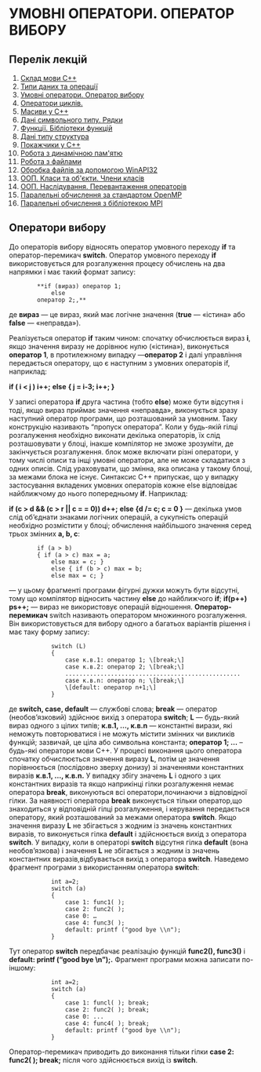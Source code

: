 # УМОВНІ ОПЕРАТОРИ. ОПЕРАТОР ВИБОРУ

## Перелік лекцій


1.  [Склад мови С++](lec-01.md)
2.  [Типи даних та операції](lec-02.md)
3.  [Умовні оператори. Оператор вибору](lec-03.md)
4.  [Оператори циклів.](lec-04.md)
5.  [Масиви у С++](lec-05.md)
6.  [Дані символьного типу. Рядки](lec-06.md)
7.  [Функції. Бібліотеки функцій](lec-07.md)
8.  [Дані типу структура](lec-08.md)
9.  [Покажчики у С++](lec-09.md)
10. [Робота з динамічною пам'ятю](lec-10.md)
11. [Робота з файлами](lec-11.md)
12. [Обробка файлів за допомогою WinAPI32](lec-12.md)
13. [ООП. Класи та об'єкти. Члени класів](lec-13.md)
14. [ООП. Наслідування. Перевантаження операторів](lec-14.md)
15. [Паралельні обчислення за стандартом OpenMP](lec-15.md)
16. [Паралельні обчислення з бібліотекою MPI](lec-16.md)

## Оператори вибору

До операторів вибору відносять оператор умовного переходу **if** та оператор-перемикач **switch**. Оператор умовного переходу **if** використовується для розгалуження процесу обчислень на два напрямки і має такий формат запису:

			**if (вираз) оператор 1;
				else
			оператор 2;,**
		

де **вираз** — це вираз, який має логічне значення (**true** — «істина» або **false** — «неправда»).

Реалізується оператор **if** таким чином: спочатку обчислюється вираз **і**, якщо значення виразу не дорівнює нулю («істина»), виконується **оператор 1**, в протилежному випадку —**оператор 2** і далі управління передається оператору, що є наступним з умовних операторів if, наприклад:

**if ( i < j ) і++;** **else** **{ j = i-3; i++; }**

У записі оператора **if** друга частина (тобто **else**) може бути відсутня і тоді, якщо вираз приймає значення «неправда», виконується зразу наступний оператор програми, що розташований за умовним. Таку конструкцію називають “пропуск оператора”. Коли у будь-якій гілці розгалуження необхідно виконати декiлька операторів, їх слід розташовувати у блоці, інакше компiлятор не зможе зрозуміти, де закінчується розгалуження. блок може включати різні оператори, у тому числі описи та інщi умовні оператори, але не може складатися з одних описів. Слiд ураховувати, що змінна, яка описана у такому блоці, за межами блока не існує. Синтаксис C++ припускає, що у випадку застосування вкладених умовних операторів кожне else відповідає найближчому до нього попередньому **if**. Наприклад:

**if (с > d && (с > r || с = = 0)) d++;** **else** **{d /= с; с = 0 }** — декілька умов слід об’єднати знаками логічних операцій, а сукупність операцій необхідно розмістити у блоці; обчислення найбільшого значення серед трьох змінних **а, b, с**:

			if (а > b)
			{ if (а > с) max = а;
				else max = с; }
				else { if (b > c) max = b;
				else max = c; }
			

— у цьому фрагменті програми фігурні дужки можуть бути відсутні, тому що компілятор відносить частину **else** до найближчого **if**; **if(p++) ps++;** — вираз не використовує операцій відношення. **Оператор-перемикач** switch називають оператором множинного розгалуження. Він використовується для вибору одного а багатьох варіантів рішення і має таку форму запису:

				switch (L)
				{
					case к.в.1: оператор 1; \[break;\]
					case к.в.2: оператор 2; \[break;\]
					..................................................
					case к.в.n: оператор n; \[break;\]
					\[default: оператор n+1;\]
				}
			

де **switch, case, default** — службові слова; **break** — оператор (необов’язковий) здійснює вихід з оператopa **switch**; **L** — будь-який вираз одного з цілих типів; **к.в.1, …, к.в.n** — константні вирази, які неможуть повтoрюватися і не можуть містити змінних чи викликів функцій; зазвичай, це ціла або символьна константа; **оператор 1; …** – будь-які оператори мови C++. У процесі виконання цього оператора спочатку обчислюється значення виразу **L**, потім це значення порівнюється (послідовно зверху донизу) зі значеннями константних виразів **к.в.1, …, к.в.n.** У випадку збігу значень **L** і одного з цих константних виразів та якщо наприкінці гілки розгалуження немає оператора **break**, виконуються всі оператори,починаючи з відповідної гілки. За наявності оператора **break** виконується тільки оператор,що знаходиться у відповідній гілці розгалуження, і керування передається оператору, який розташований за межами oпeратора **switch**. Якщо значення виразу **L** не збігається з жодним із значень константних виразів, то виконується гілка **default** і здійснюється вихід з оператора **switch**. У випадку, коли в операторі **switch** відсутня гілка **default** (вона необов’язкова) і значення **L** не збігається з жодним із значень константних виразів,відбувається вихід з оператора **switch**. Наведемо фрагмент програми з використанням оператора **switch**:

				int а=2;
				switch (а)
				{
					case 1: func1( );
					case 2: func2( );
					case 0: …
					case 4: func3( );
					default: printf ("good bye \\n");
				}
			

Тут оператор **switch** передбачає реалізацію функцій **func2(), func3()** і **default: printf (“good bye \\n”);.** Фрагмент програми можна записати по-іншому:

				int а=2;
				switch (а)
				{
					case 1: funcl( ); break;
					case 2: func2( ); break;
					case 0: ...
					case 4: func4( ); break;
					default: printf ("good bye \\n");
				}
			

Оператор-перемикач приводить до виконання тільки гілки **case 2: func2( ); break;** після чого здійснюється вихід із **switch**.